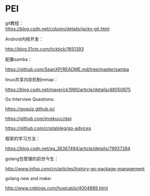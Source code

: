 # PEI
git教程：  
https://blog.csdn.net/column/details/jacky-git.html

Android内核开发：

http://blog.51cto.com/ticktick/1651393

配置samba：

https://github.com/SeanXP/README.md/tree/master/samba

linux共享内存机制mmap：

https://blog.csdn.net/maverick1990/article/details/48050975

Go Interview Questions:

https://goquiz.github.io/

https://github.com/mrekucci/epi

https://github.com/cristaloleg/go-advices


框架的学习方法：

https://blog.csdn.net/qq_36367494/article/details/79937284


golang包管理的前世今生：

http://www.infoq.com/cn/articles/history-go-package-management

golang new and make:

http://www.cnblogs.com/hustcat/p/4004889.html



